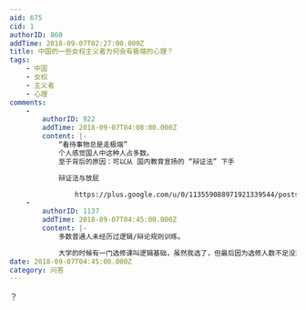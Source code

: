 ```yaml
---
aid: 675
cid: 1
authorID: 860
addTime: 2018-09-07T02:27:00.000Z
title: 中国的一些女权主义者为何会有极端的心理？
tags:
    - 中国
    - 女权
    - 主义者
    - 心理
comments:
    -
        authorID: 922
        addTime: 2018-09-07T04:08:00.000Z
        content: |-
            “看待事物总是走极端”  
            个人感觉国人中这种人占多数。  
            至于背后的原因：可以从 国内教育宣扬的 “辩证法” 下手

            辩证法与放屁  

                https://plus.google.com/u/0/113559088971921339544/posts/QjgHcupvmdv
    -
        authorID: 1137
        addTime: 2018-09-07T04:45:00.000Z
        content: |-
            多数普通人未经历过逻辑/辩论规则训练。

            大学的时候有一门选修课叫逻辑基础，虽然我选了，但最后因为选修人数不足没开成。
date: 2018-09-07T04:45:00.000Z
category: 问答
---
```


？
